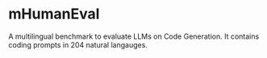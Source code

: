 # mHumanEval
A multilingual benchmark to evaluate LLMs on Code Generation. It contains coding prompts in 204 natural langauges.
